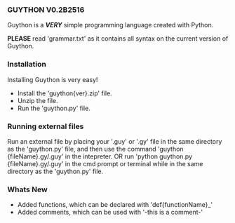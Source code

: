 ### **GUYTHON V0.2B2516**

Guython is a ***VERY*** simple programming language created with Python.

**PLEASE** read 'grammar.txt' as it contains all syntax on the current version of Guython.

### **Installation**
Installing Guython is very easy!
- Install the 'guython{ver}.zip' file.
- Unzip the file.
- Run the 'guython.py' file.

### **Running external files**
Run an external file by placing your '.guy' or '.gy' file in the same directory as the 'guython.py' file, and then use the command 'guython {fileName}.gy/.guy' in the intepreter.
OR run 'python guython.py {fileName}.gy/.guy' in the cmd prompt or terminal while in the same directory as the 'guython.py' file.

### **Whats New**
- Added functions, which can be declared with 'def{functionName}_'
- Added comments, which can be used with '-this is a comment-'
